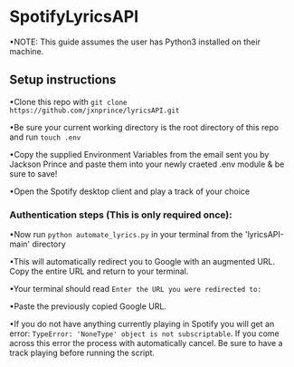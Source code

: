 # SpotifyLyricsAPI

•NOTE: This guide assumes the user has Python3 installed on their machine.

## Setup instructions

•Clone this repo with `git clone https://github.com/jxnprince/lyricsAPI.git`

•Be sure your current working directory is the root directory of this repo and run `touch .env`

•Copy the supplied Environment Variables from the email sent you by Jackson Prince and paste them into your newly craeted .env module & be sure to save!

•Open the Spotify desktop client and play a track of your choice

### Authentication steps (This is only required once):
•Now run `python automate_lyrics.py` in your terminal from the 'lyricsAPI-main' directory

•This will automatically redirect you to Google with an augmented URL.  Copy the entire URL and return to your terminal.

•Your terminal should read `Enter the URL you were redirected to: `

•Paste the previously copied Google URL.

•If you do not have anything currently playing in Spotify you will get an error: `TypeError: 'NoneType' object is not subscriptable`. If you come across this error the process with automatically cancel.  Be sure to have a track playing before running the script.
